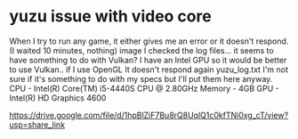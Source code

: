 # yuzu issue with video core

When I try to run any game, it either gives me an error or it doesn't respond. (I waited 10 minutes, nothing) image  I checked the log files... it seems to have something to do with Vulkan? I have an Intel GPU so it would be better to use Vulkan.. if I use OpenGL It doesn't respond again yuzu_log.txt  I'm not sure if it's something to do with my specs but I'll put them here anyway. CPU - Intel(R) Core(TM) i5-4440S CPU @ 2.80GHz Memory - 4GB GPU - Intel(R) HD Graphics 4600

https://drive.google.com/file/d/1hpBlZiF7Bu8rQ8UqlQ1c0kfTNi0xg_cT/view?usp=share_link
